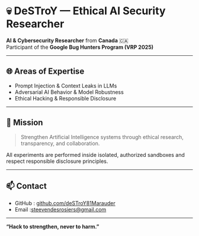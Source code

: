 # 💀 DeSTroY — Ethical AI Security Researcher

**AI & Cybersecurity Researcher** from **Canada** 🇨🇦  
Participant of the **Google Bug Hunters Program (VRP 2025)**  

---

## 🌐 Areas of Expertise
- Prompt Injection & Context Leaks in LLMs  
- Adversarial AI Behavior & Model Robustness  
- Ethical Hacking & Responsible Disclosure  

---

## 🎯 Mission
> Strengthen Artificial Intelligence systems through ethical research, transparency, and collaboration.  

All experiments are performed inside isolated, authorized sandboxes and respect responsible disclosure principles.

---

## 📫 Contact
- GitHub : [github.com/deSTroY81Marauder](https://github.com/deSTroY81Marauder)
- Email :steevendesrosiers@gmail.com  

---

**“Hack to strengthen, never to harm.”**

